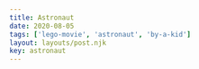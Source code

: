 ```yaml
---
title: Astronaut
date: 2020-08-05
tags: ['lego-movie', 'astronaut', 'by-a-kid']
layout: layouts/post.njk
key: astronaut
---
```


